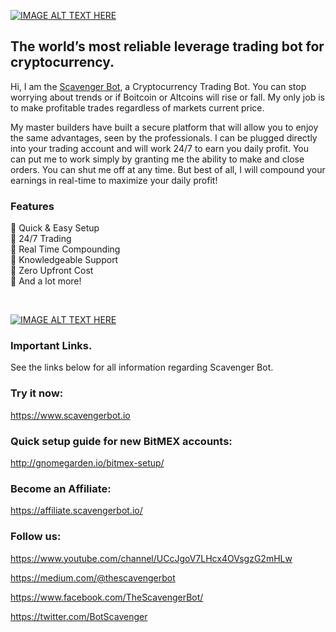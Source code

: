 [![IMAGE ALT TEXT HERE](https://i.imgur.com/jmYu56C.png)](https://www.scavengerbot.io/)

## The world’s most reliable leverage trading bot for cryptocurrency.
Hi, I am the [Scavenger Bot](https://www.scavengerbot.io/), a Cryptocurrency Trading Bot. You can stop worrying about trends or if Boitcoin or Altcoins will rise or fall. My only job is to make profitable trades regardless of markets current price.

My master builders have built a secure platform that will allow you to enjoy the same advantages, seen by the professionals. I can be plugged directly into your trading account and will work 24/7 to earn you daily profit. You can put me to work simply by granting me the ability to make and close orders. You can shut me off at any time. But best of all, I will compound your earnings in real-time to maximize your daily profit!


### Features 
🤖 Quick & Easy Setup <br>
🤖 24/7 Trading <br>
🤖 Real Time Compounding <br>
🤖 Knowledgeable Support <br>
🤖 Zero Upfront Cost <br>
🤖 And a lot more! <br>

<br>

[![IMAGE ALT TEXT HERE](https://i.imgur.com/HoGCzRO.png)](https://www.youtube.com/watch?v=UfnJbuR8bYs)


### Important Links.

See the links below for all information regarding Scavenger Bot.

### Try it now:

https://www.scavengerbot.io

### Quick setup guide for new BitMEX accounts:

http://gnomegarden.io/bitmex-setup/

### Become an Affiliate:

https://affiliate.scavengerbot.io/

### Follow us:

https://www.youtube.com/channel/UCcJgoV7LHcx4OVsgzG2mHLw

https://medium.com/@thescavengerbot

https://www.facebook.com/TheScavengerBot/

https://twitter.com/BotScavenger
